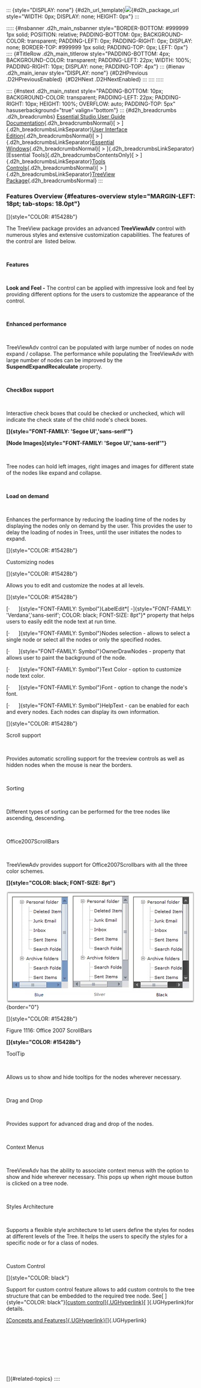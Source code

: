 ::: {style="DISPLAY: none"}
[](ms-xhelp:///?Id=d2h_url_template){#d2h_url_template}![](!package_url!){#d2h_package_url style="WIDTH: 0px; DISPLAY: none; HEIGHT: 0px"}
:::

::::: {#nsbanner .d2h_main_nsbanner style="BORDER-BOTTOM: #999999 1px solid; POSITION: relative; PADDING-BOTTOM: 0px; BACKGROUND-COLOR: transparent; PADDING-LEFT: 0px; PADDING-RIGHT: 0px; DISPLAY: none; BORDER-TOP: #999999 1px solid; PADDING-TOP: 0px; LEFT: 0px"}
:::: {#TitleRow .d2h_main_titlerow style="PADDING-BOTTOM: 4px; BACKGROUND-COLOR: transparent; PADDING-LEFT: 22px; WIDTH: 100%; PADDING-RIGHT: 10px; DISPLAY: none; PADDING-TOP: 4px"}
::: {#ienav .d2h_main_ienav style="DISPLAY: none"}
[](ms-xhelp:///?Id=78aca88c-a1a5-4e79-9e37-2a6b03cb6c1b){#D2HPrevious .D2HPreviousEnabled}  [](ms-xhelp:///?Id=44a347bf-25b2-468c-85a9-913c4df13b31){#D2HNext .D2HNextEnabled}
:::
::::
:::::

:::: {#nstext .d2h_main_nstext style="PADDING-BOTTOM: 10px; BACKGROUND-COLOR: transparent; PADDING-LEFT: 22px; PADDING-RIGHT: 10px; HEIGHT: 100%; OVERFLOW: auto; PADDING-TOP: 5px" hasuserbackground="true" valign="bottom"}
::: {#d2h_breadcrumbs .d2h_breadcrumbs}
[Essential Studio User Guide Documentation](ms-xhelp:///?Id=12457748-09e3-4d74-a240-8e049cedf030){.d2h_breadcrumbsNormal}[ \> ]{.d2h_breadcrumbsLinkSeparator}[User Interface Edition](ms-xhelp:///?Id=c29296b7-531c-413b-a0ec-488ca1f7f669){.d2h_breadcrumbsNormal}[ \> ]{.d2h_breadcrumbsLinkSeparator}[Essential Windows](ms-xhelp:///?Id=e60759d8-47a4-4570-9d7a-16a68d63f2ea){.d2h_breadcrumbsNormal}[ \> ]{.d2h_breadcrumbsLinkSeparator}[Essential Tools]{.d2h_breadcrumbsContentsOnly}[ \> ]{.d2h_breadcrumbsLinkSeparator}[Tools Controls](ms-xhelp:///?Id=13c3c4f4-9d16-4b69-93f2-7e98eec67452){.d2h_breadcrumbsNormal}[ \> ]{.d2h_breadcrumbsLinkSeparator}[TreeView Package](ms-xhelp:///?Id=78aca88c-a1a5-4e79-9e37-2a6b03cb6c1b){.d2h_breadcrumbsNormal}
:::

### Features Overview {#features-overview style="MARGIN-LEFT: 18pt; tab-stops: 18.0pt"}

[]{style="COLOR: #15428b"} 

The TreeView package provides an advanced **TreeViewAdv** control with numerous styles and extensive customization capabilities. The features of the control are  listed below.

 

**Features**

 

**Look and Feel -** The control can be applied with impressive look and feel by providing different options for the users to customize the appearance of the control.

 

**Enhanced performance**

 

TreeViewAdv control can be populated with large number of nodes on node expand / collapse. The performance while populating the TreeViewAdv with large number of nodes can be improved by the **SuspendExpandRecalculate** property.

 

**CheckBox support**

 

Interactive check boxes that could be checked or unchecked, which will indicate the check state of the child node\'s check boxes.

**[]{style="FONT-FAMILY: 'Segoe UI','sans-serif'"}** 

**[Node Images]{style="FONT-FAMILY: 'Segoe UI','sans-serif'"}**

 

Tree nodes can hold left images, right images and images for different state of the nodes like expand and collapse.

 

**Load on demand**

 

Enhances the performance by reducing the loading time of the nodes by displaying the nodes only on demand by the user. This provides the user to delay the loading of nodes in Trees, until the user initiates the nodes to expand.

[]{style="COLOR: #15428b"} 

Customizing nodes

[]{style="COLOR: #15428b"} 

Allows you to edit and customize the nodes at all levels.

[]{style="COLOR: #15428b"} 

[·      ]{style="FONT-FAMILY: Symbol"}LabelEdit*[ -]{style="FONT-FAMILY: 'Verdana','sans-serif'; COLOR: black; FONT-SIZE: 8pt"}* property that helps users to easily edit the node text at run time.

[·      ]{style="FONT-FAMILY: Symbol"}Nodes selection - allows to select a single node or select all the nodes or only the specified nodes.

[·      ]{style="FONT-FAMILY: Symbol"}OwnerDrawNodes - property that allows user to paint the background of the node.

[·      ]{style="FONT-FAMILY: Symbol"}Text Color - option to customize node text color.

[·      ]{style="FONT-FAMILY: Symbol"}Font - option to change the node\'s font.

[·      ]{style="FONT-FAMILY: Symbol"}HelpText - can be enabled for each and every nodes. Each nodes can display its own information.

[]{style="COLOR: #15428b"} 

Scroll support

 

Provides automatic scrolling support for the treeview controls as well as hidden nodes when the mouse is near the borders.

 

Sorting

 

Different types of sorting can be performed for the tree nodes like ascending, descending.

 

Office2007ScrollBars

 

TreeViewAdv provides support for Office2007Scrollbars with all the three color schemes.

**[]{style="COLOR: black; FONT-SIZE: 8pt"}** 

![](ImagesExt/image76_1094.jpg){border="0"}

[]{style="COLOR: #15428b"} 

Figure 1116: Office 2007 ScrollBars

**[]{style="COLOR: #15428b"}** 

ToolTip

 

Allows us to show and hide tooltips for the nodes wherever necessary.

 

Drag and Drop

 

Provides support for advanced drag and drop of the nodes.

 

Context Menus

 

TreeViewAdv has the ability to associate context menus with the option to show and hide wherever necessary. This pops up when right mouse button is clicked on a tree node.

 

Styles Architecture

 

Supports a flexible style architecture to let users define the styles for nodes at different levels of the Tree. It helps the users to specify the styles for a specific node or for a class of nodes.

 

Custom Control

[]{style="COLOR: black"} 

Support for custom control feature allows to add custom controls to the tree structure that can be embedded to the required tree node. See[ ]{style="COLOR: black"}[[custom control]{.UGHyperlink}](../../../../../../../../Documents%20and%20Settings/sylviap/Desktop/Tools%20-%20Part%202.docx#_Custom_Controls)[ ]{.UGHyperlink}for details.

[[Concepts and Features]{.UGHyperlink}](../../../../../../../../Documents%20and%20Settings/sylviap/Desktop/Tools%20-%20Part%202.docx#_Concepts_and_)[]{.UGHyperlink}

 

 

 

 

[]{#related-topics}
::::
